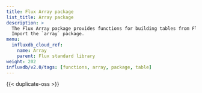 ```yaml
---
title: Flux Array package
list_title: Array package
description: >
  The Flux Array package provides functions for building tables from Flux arrays.
  Import the `array` package.
menu:
  influxdb_cloud_ref:
    name: Array
    parent: Flux standard library
weight: 202
influxdb/v2.0/tags: [functions, array, package, table]
---
```


{{< duplicate-oss >}}